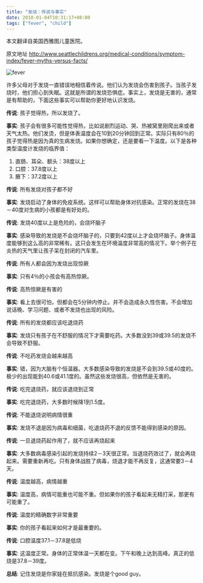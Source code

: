 ```yaml
---
title: "发烧：传说与事实"
date: 2018-01-04T10:31:17+08:00
tags: ["fever", "child"]
---
```


本文翻译自美国西雅图儿童医院。

原文地址 http://www.seattlechildrens.org/medical-conditions/symptom-index/fever-myths-versus-facts/

![fever](http://chen54.b0.upaiyun.com/1127/c10d_bg.jpg)

许多父母对于发烧一直错误地相信着传说。他们认为发烧会伤害到孩子。当孩子发烧时，他们担心到失眠。这就是所谓的发烧恐惧症。事实上，发烧是无害的，通常是有帮助的，下面这些事实可以帮助你更好地认识发烧。

<!--more-->

**传说**: 孩子觉得热，所以发烧了。

**事实**: 孩子会有很多可能性觉得热，比如说剧烈运动、哭、热被窝里刚爬出来或者天气太热。他们发烫，但是体表温度会在10到20分钟回到正常。实际只有80％的孩子觉得热是因为真的生病发烧。如果你想确定，还是要看一下温度。以下是各种类型温度计发烧的临界值：

1. 直肠、耳朵、额头：38度以上
2. 口腔：37.8度以上
3. 腋下：37.2度以上

**传说**: 所有发烧对孩子都不好

**事实**: 发烧启动了身体的免疫系统。这样可以帮助身体对抗感染。正常的发烧在38－40度对生病的小孩都是有好处的。

**传说**: 发烧40度以上是危险的，会烧坏脑子

**事实**: 感染导致的发烧是不会烧坏脑子的，只要到42度以上才会烧坏脑子。身体温度能够到这么高的非常稀有。这只会发生在环境温度非常高的情况下。举个例子在炎热的天气里让孩子呆在封闭的汽车里。

**传说**: 所有人都会因为发烧出现惊厥

**事实**: 只有4％的小孩会有高热惊厥。

**传说**: 高热惊厥是有害的

**事实**: 看上去很可怕，但都会在5分钟内停止。并不会造成永久性伤害。不会增加说话晚、学习问题、或者不发烧也出现的风险。

**传说**: 所有的发烧都应该吃退烧药

**事实**: 发烧只有孩子在不舒服的情况下才需要吃药。大多数没到39或39.5的发烧不会导致不舒服。

**传说**: 不吃药发烧会越来越高

**事实**: 错，因为大脑有个恒温器。大多数感染导致的发烧是不会到39.5或40度的。极少的出现能到40.6或41.1度的。虽然这些发烧很高，但依然是无害的。

**传说**: 吃完退烧药，就应该退烧到正常

**事实**: 吃完退烧药，大多数时候降1到1.5度。

**传说**: 不能退烧说明病情很重

**事实**: 发烧不退是因为病毒和细菌，吃退烧药不退的反馈不能得到感染的原因。

**传说**: 一旦退烧药起作用了，就不应该再烧起来

**事实**: 大多数病毒感染引起的发烧持续2－3天很正常。当退烧药效过了，就会再烧起来。需要重新再吃。只有身体战胜了病毒，烧退才能不再反复，这通常要3－4天。

**传说**: 温度越高，病情越重

**事实**: 温度高，病情可能重也可能不重。但如果你的孩子看起来无精打采，那更有可能重了。

**传说**: 温度的精确数字非常重要

**事实**: 你的孩子看起来如何才是最重要的。

**传说**: 口腔温度37.1－37.8是低烧

**事实**: 这温度正常。身体的正常体温一天都在变。下午和晚上达到高峰。真正的低烧是37.8－39度。

**总结**: 记住发烧是你家娃在抵抗感染。发烧是个good guy。

